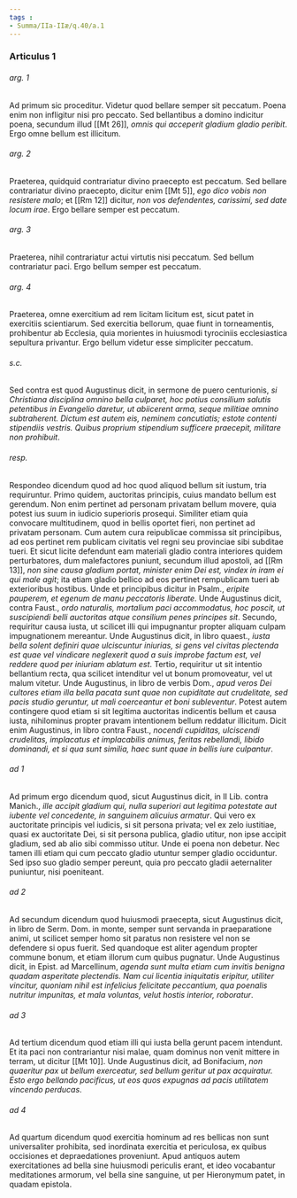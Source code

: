 ```yaml
---
tags : 
- Summa/IIa-IIæ/q.40/a.1
---
```


### Articulus 1

###### arg. 1
Ad primum sic proceditur. Videtur quod bellare semper sit peccatum. Poena enim non infligitur nisi pro peccato. Sed bellantibus a domino indicitur poena, secundum illud [[Mt 26]], *omnis qui acceperit gladium gladio peribit*. Ergo omne bellum est illicitum.

###### arg. 2
Praeterea, quidquid contrariatur divino praecepto est peccatum. Sed bellare contrariatur divino praecepto, dicitur enim [[Mt 5]], *ego dico vobis non resistere malo*; et [[Rm 12]] dicitur, *non vos defendentes, carissimi, sed date locum irae*. Ergo bellare semper est peccatum.

###### arg. 3
Praeterea, nihil contrariatur actui virtutis nisi peccatum. Sed bellum contrariatur paci. Ergo bellum semper est peccatum.

###### arg. 4
Praeterea, omne exercitium ad rem licitam licitum est, sicut patet in exercitiis scientiarum. Sed exercitia bellorum, quae fiunt in torneamentis, prohibentur ab Ecclesia, quia morientes in huiusmodi tyrociniis ecclesiastica sepultura privantur. Ergo bellum videtur esse simpliciter peccatum.

###### s.c.
Sed contra est quod Augustinus dicit, in sermone de puero centurionis, *si Christiana disciplina omnino bella culparet, hoc potius consilium salutis petentibus in Evangelio daretur, ut abiicerent arma, seque militiae omnino subtraherent. Dictum est autem eis, neminem concutiatis; estote contenti stipendiis vestris. Quibus proprium stipendium sufficere praecepit, militare non prohibuit*.

###### resp.
Respondeo dicendum quod ad hoc quod aliquod bellum sit iustum, tria requiruntur. Primo quidem, auctoritas principis, cuius mandato bellum est gerendum. Non enim pertinet ad personam privatam bellum movere, quia potest ius suum in iudicio superioris prosequi. Similiter etiam quia convocare multitudinem, quod in bellis oportet fieri, non pertinet ad privatam personam. Cum autem cura reipublicae commissa sit principibus, ad eos pertinet rem publicam civitatis vel regni seu provinciae sibi subditae tueri. Et sicut licite defendunt eam materiali gladio contra interiores quidem perturbatores, dum malefactores puniunt, secundum illud apostoli, ad [[Rm 13]], *non sine causa gladium portat, minister enim Dei est, vindex in iram ei qui male agit*; ita etiam gladio bellico ad eos pertinet rempublicam tueri ab exterioribus hostibus. Unde et principibus dicitur in Psalm., *eripite pauperem, et egenum de manu peccatoris liberate*. Unde Augustinus dicit, contra Faust., *ordo naturalis, mortalium paci accommodatus, hoc poscit, ut suscipiendi belli auctoritas atque consilium penes principes sit*. Secundo, requiritur causa iusta, ut scilicet illi qui impugnantur propter aliquam culpam impugnationem mereantur. Unde Augustinus dicit, in libro quaest., *iusta bella solent definiri quae ulciscuntur iniurias, si gens vel civitas plectenda est quae vel vindicare neglexerit quod a suis improbe factum est, vel reddere quod per iniuriam ablatum est*. Tertio, requiritur ut sit intentio bellantium recta, qua scilicet intenditur vel ut bonum promoveatur, vel ut malum vitetur. Unde Augustinus, in libro de verbis Dom., *apud veros Dei cultores etiam illa bella pacata sunt quae non cupiditate aut crudelitate, sed pacis studio geruntur, ut mali coerceantur et boni subleventur*. Potest autem contingere quod etiam si sit legitima auctoritas indicentis bellum et causa iusta, nihilominus propter pravam intentionem bellum reddatur illicitum. Dicit enim Augustinus, in libro contra Faust., *nocendi cupiditas, ulciscendi crudelitas, implacatus et implacabilis animus, feritas rebellandi, libido dominandi, et si qua sunt similia, haec sunt quae in bellis iure culpantur*.

###### ad 1
Ad primum ergo dicendum quod, sicut Augustinus dicit, in II Lib. contra Manich., *ille accipit gladium qui, nulla superiori aut legitima potestate aut iubente vel concedente, in sanguinem alicuius armatur*. Qui vero ex auctoritate principis vel iudicis, si sit persona privata; vel ex zelo iustitiae, quasi ex auctoritate Dei, si sit persona publica, gladio utitur, non ipse accipit gladium, sed ab alio sibi commisso utitur. Unde ei poena non debetur. Nec tamen illi etiam qui cum peccato gladio utuntur semper gladio occiduntur. Sed ipso suo gladio semper pereunt, quia pro peccato gladii aeternaliter puniuntur, nisi poeniteant.

###### ad 2
Ad secundum dicendum quod huiusmodi praecepta, sicut Augustinus dicit, in libro de Serm. Dom. in monte, semper sunt servanda in praeparatione animi, ut scilicet semper homo sit paratus non resistere vel non se defendere si opus fuerit. Sed quandoque est aliter agendum propter commune bonum, et etiam illorum cum quibus pugnatur. Unde Augustinus dicit, in Epist. ad Marcellinum, *agenda sunt multa etiam cum invitis benigna quadam asperitate plectendis. Nam cui licentia iniquitatis eripitur, utiliter vincitur, quoniam nihil est infelicius felicitate peccantium, qua poenalis nutritur impunitas, et mala voluntas, velut hostis interior, roboratur*.

###### ad 3
Ad tertium dicendum quod etiam illi qui iusta bella gerunt pacem intendunt. Et ita paci non contrariantur nisi malae, quam dominus non venit mittere in terram, ut dicitur [[Mt 10]]. Unde Augustinus dicit, ad Bonifacium, *non quaeritur pax ut bellum exerceatur, sed bellum geritur ut pax acquiratur. Esto ergo bellando pacificus, ut eos quos expugnas ad pacis utilitatem vincendo perducas*.

###### ad 4
Ad quartum dicendum quod exercitia hominum ad res bellicas non sunt universaliter prohibita, sed inordinata exercitia et periculosa, ex quibus occisiones et depraedationes proveniunt. Apud antiquos autem exercitationes ad bella sine huiusmodi periculis erant, et ideo vocabantur meditationes armorum, vel bella sine sanguine, ut per Hieronymum patet, in quadam epistola.

